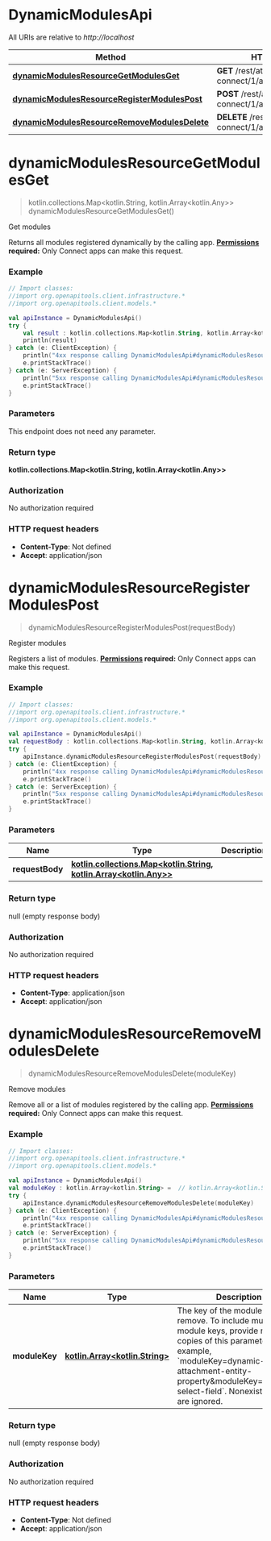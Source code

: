 # DynamicModulesApi

All URIs are relative to *http://localhost*

Method | HTTP request | Description
------------- | ------------- | -------------
[**dynamicModulesResourceGetModulesGet**](DynamicModulesApi.md#dynamicModulesResourceGetModulesGet) | **GET** /rest/atlassian-connect/1/app/module/dynamic | Get modules
[**dynamicModulesResourceRegisterModulesPost**](DynamicModulesApi.md#dynamicModulesResourceRegisterModulesPost) | **POST** /rest/atlassian-connect/1/app/module/dynamic | Register modules
[**dynamicModulesResourceRemoveModulesDelete**](DynamicModulesApi.md#dynamicModulesResourceRemoveModulesDelete) | **DELETE** /rest/atlassian-connect/1/app/module/dynamic | Remove modules


<a name="dynamicModulesResourceGetModulesGet"></a>
# **dynamicModulesResourceGetModulesGet**
> kotlin.collections.Map&lt;kotlin.String, kotlin.Array&lt;kotlin.Any&gt;&gt; dynamicModulesResourceGetModulesGet()

Get modules

Returns all modules registered dynamically by the calling app.  **[Permissions](#permissions) required:** Only Connect apps can make this request.

### Example
```kotlin
// Import classes:
//import org.openapitools.client.infrastructure.*
//import org.openapitools.client.models.*

val apiInstance = DynamicModulesApi()
try {
    val result : kotlin.collections.Map<kotlin.String, kotlin.Array<kotlin.Any>> = apiInstance.dynamicModulesResourceGetModulesGet()
    println(result)
} catch (e: ClientException) {
    println("4xx response calling DynamicModulesApi#dynamicModulesResourceGetModulesGet")
    e.printStackTrace()
} catch (e: ServerException) {
    println("5xx response calling DynamicModulesApi#dynamicModulesResourceGetModulesGet")
    e.printStackTrace()
}
```

### Parameters
This endpoint does not need any parameter.

### Return type

**kotlin.collections.Map&lt;kotlin.String, kotlin.Array&lt;kotlin.Any&gt;&gt;**

### Authorization

No authorization required

### HTTP request headers

 - **Content-Type**: Not defined
 - **Accept**: application/json

<a name="dynamicModulesResourceRegisterModulesPost"></a>
# **dynamicModulesResourceRegisterModulesPost**
> dynamicModulesResourceRegisterModulesPost(requestBody)

Register modules

Registers a list of modules.  **[Permissions](#permissions) required:** Only Connect apps can make this request.

### Example
```kotlin
// Import classes:
//import org.openapitools.client.infrastructure.*
//import org.openapitools.client.models.*

val apiInstance = DynamicModulesApi()
val requestBody : kotlin.collections.Map<kotlin.String, kotlin.Array<kotlin.Any>> =  // kotlin.collections.Map<kotlin.String, kotlin.Array<kotlin.Any>> | 
try {
    apiInstance.dynamicModulesResourceRegisterModulesPost(requestBody)
} catch (e: ClientException) {
    println("4xx response calling DynamicModulesApi#dynamicModulesResourceRegisterModulesPost")
    e.printStackTrace()
} catch (e: ServerException) {
    println("5xx response calling DynamicModulesApi#dynamicModulesResourceRegisterModulesPost")
    e.printStackTrace()
}
```

### Parameters

Name | Type | Description  | Notes
------------- | ------------- | ------------- | -------------
 **requestBody** | [**kotlin.collections.Map&lt;kotlin.String, kotlin.Array&lt;kotlin.Any&gt;&gt;**](kotlin.Array.md)|  |

### Return type

null (empty response body)

### Authorization

No authorization required

### HTTP request headers

 - **Content-Type**: application/json
 - **Accept**: application/json

<a name="dynamicModulesResourceRemoveModulesDelete"></a>
# **dynamicModulesResourceRemoveModulesDelete**
> dynamicModulesResourceRemoveModulesDelete(moduleKey)

Remove modules

Remove all or a list of modules registered by the calling app.  **[Permissions](#permissions) required:** Only Connect apps can make this request.

### Example
```kotlin
// Import classes:
//import org.openapitools.client.infrastructure.*
//import org.openapitools.client.models.*

val apiInstance = DynamicModulesApi()
val moduleKey : kotlin.Array<kotlin.String> =  // kotlin.Array<kotlin.String> | The key of the module to remove. To include multiple module keys, provide multiple copies of this parameter. For example, `moduleKey=dynamic-attachment-entity-property&moduleKey=dynamic-select-field`. Nonexistent keys are ignored.
try {
    apiInstance.dynamicModulesResourceRemoveModulesDelete(moduleKey)
} catch (e: ClientException) {
    println("4xx response calling DynamicModulesApi#dynamicModulesResourceRemoveModulesDelete")
    e.printStackTrace()
} catch (e: ServerException) {
    println("5xx response calling DynamicModulesApi#dynamicModulesResourceRemoveModulesDelete")
    e.printStackTrace()
}
```

### Parameters

Name | Type | Description  | Notes
------------- | ------------- | ------------- | -------------
 **moduleKey** | [**kotlin.Array&lt;kotlin.String&gt;**](kotlin.String.md)| The key of the module to remove. To include multiple module keys, provide multiple copies of this parameter. For example, &#x60;moduleKey&#x3D;dynamic-attachment-entity-property&amp;moduleKey&#x3D;dynamic-select-field&#x60;. Nonexistent keys are ignored. | [optional]

### Return type

null (empty response body)

### Authorization

No authorization required

### HTTP request headers

 - **Content-Type**: Not defined
 - **Accept**: application/json

